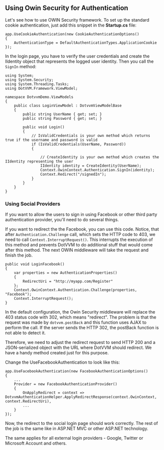 ## Using Owin Security for Authentication

Let's see how to use OWIN Security framework. To set up the standard cookie authentication, 
just add this snippet in the **Startup.cs** file:

```CSHARP
app.UseCookieAuthentication(new CookieAuthenticationOptions()
{
    AuthenticationType = DefaultAuthenticationTypes.ApplicationCookie
});
```

In the login page, you have to verify the user credentials and create the IIdentity
object that represents the logged user identity.
Then you call the `SignIn` method:

```CSHARP
using System;
using System.Security;
using System.Threading.Tasks;
using DotVVM.Framework.ViewModel;

namespace DotvvmDemo.ViewModels
{
    public class LoginViewModel : DotvvmViewModelBase
    {
        public string UserName { get; set; }
        public string Password { get; set; }        
    
        public void Login() 
        {
            // IsValidCredentials is your own method which returns true if the username and password is valid
            if (IsValidCredentials(UserName, Password)) 
            {
                
                // CreateIdentity is your own method which creates the IIdentity representing the user
                IIdentity identity = CreateIdentity(UserName);
                Context.OwinContext.Authentication.SignIn(identity);
                Context.Redirect("/signedIn");
            }
        }
    }
}
```

### Using Social Providers

If you want to allow the users to sign in using Facebook or other third party authentication provider,
you'll need to do several things.

If you want to redirect the the Facebook, you can use this code.
Notice, that after `Authentication.Challenge` call, which sets the HTTP code to 403, we need to call
`Context.InterruptRequest()`. This interrupts the execution of this method and prevents DotVVM to do 
additional stuff that would come after this method. The next OWIN middleware will take the request
and finish the job.

```CSHARP
public void LoginFacebook()
{
    var properties = new AuthenticationProperties()
    {
        RedirectUri = "http://myapp.com/Register"
    };
    Context.OwinContext.Authentication.Challenge(properties, "Facebook");
    Context.InterruptRequest();
}
```

In the default configuration, the Owin Security middleware will replace the 403 status code
with 302, which means "redirect". The problem is that the request was made by `dotvvm.postBack`
and this function uses AJAX to perform the call. If the server sends the HTTP 302, the postBack
function is not able to detect it.

Therefore, we need to adjust the redirect request to send HTTP 200 and a JSON-serialized object
with the URL where DotVVM should redirect. We have a handy method created just for this purpose.

Change the UseFacebookAuthentication to look like this:

```CSHARP
app.UseFacebookAuthentication(new FacebookAuthenticationOptions()
{
    ...
    Provider = new FacebookAuthenticationProvider()
    {
        OnApplyRedirect = context => DotvvmAuthenticationHelper.ApplyRedirectResponse(context.OwinContext, context.RedirectUri),
        ...
    }
});
```

Now, the redirect to the social login page should work correctly.
The rest of the job is the same like in ASP.NET MVC or other ASP.NET technology.

The same applies for all external login providers - Google, Twitter or Microsoft Account and others.

